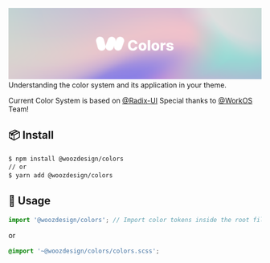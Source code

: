 [![WoozDesign Colors](Colors.png)](https://woozdesign.com/doc/colors)
Understanding the color system and its application in your theme.

Current Color System is based on [@Radix-UI](https://github.com/radix-ui/colors) Special thanks to [@WorkOS](https://workos.com) Team!

## 📦 Install

```bash
$ npm install @woozdesign/colors
// or
$ yarn add @woozdesign/colors
```

## 🔨 Usage

```jsx
import '@woozdesign/colors'; // Import color tokens inside the root file
```

or

```scss
@import '~@woozdesign/colors/colors.scss';
```
